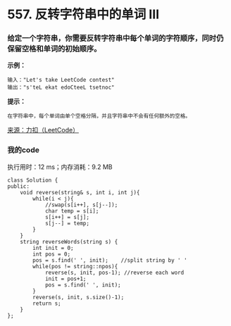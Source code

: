 # 557. 反转字符串中的单词 III
### 给定一个字符串，你需要反转字符串中每个单词的字符顺序，同时仍保留空格和单词的初始顺序。

**示例：**
```
输入："Let's take LeetCode contest"
输出："s'teL ekat edoCteeL tsetnoc"
```

**提示：**
```
在字符串中，每个单词由单个空格分隔，并且字符串中不会有任何额外的空格。
```
[来源：力扣（LeetCode）](https://leetcode-cn.com/problems/reverse-words-in-a-string-iii)

### 我的code
执行用时：12 ms；内存消耗：9.2 MB
```
class Solution {
public:
    void reverse(string& s, int i, int j){
        while(i < j){
            //swap(s[i++], s[j--]);
            char temp = s[i];
            s[i++] = s[j];
            s[j--] = temp;
        }
    }
    string reverseWords(string s) {
        int init = 0;
        int pos = 0;
        pos = s.find(' ', init);    //split string by ' '
        while(pos != string::npos){
            reverse(s, init, pos-1); //reverse each word
            init = pos+1;
            pos = s.find(' ', init);
        }
        reverse(s, init, s.size()-1);
        return s;
    }
};
```
